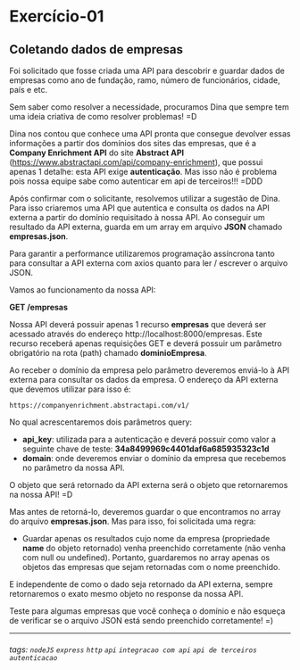 # Exercício-01

## Coletando dados de empresas

Foi solicitado que fosse criada uma API para descobrir e guardar dados de empresas como ano de fundação, ramo, número de funcionários, cidade, país e etc.

Sem saber como resolver a necessidade, procuramos Dina que sempre tem uma ideia criativa de como resolver problemas! =D

Dina nos contou que conhece uma API pronta que consegue devolver essas informações a partir dos domínios dos sites das empresas, que é a **Company Enrichment API** do site **Abstract API** (https://www.abstractapi.com/api/company-enrichment), que possui apenas 1 detalhe: esta API exige **autenticação**. Mas isso não é problema pois nossa equipe sabe como autenticar em api de terceiros!!! =DDD

Após confirmar com o solicitante, resolvemos utilizar a sugestão de Dina. Para isso criaremos uma API que autentica e consulta os dados na API externa a partir do domínio requisitado à nossa API. Ao conseguir um resultado da API externa, guarda em um array em arquivo **JSON** chamado **empresas.json**.

Para garantir a performance utilizaremos programação assíncrona tanto para consultar a API externa com axios quanto para ler / escrever o arquivo JSON.

Vamos ao funcionamento da nossa API:

**GET /empresas**

Nossa API deverá possuir apenas 1 recurso **empresas** que deverá ser acessado através do endereço http://localhost:8000/empresas.
Este recurso receberá apenas requisições GET e deverá possuir um parâmetro obrigatório na rota (path) chamado **dominioEmpresa**.

Ao receber o domínio da empresa pelo parâmetro deveremos enviá-lo à API externa para consultar os dados da empresa.
O endereço da API externa que devemos utilizar para isso é:
```
https://companyenrichment.abstractapi.com/v1/
```
No qual acrescentaremos dois parâmetros query:
* **api_key**: utilizada para a autenticação e deverá possuir como valor a seguinte chave de teste: **34a8499969c4401daf6a685935323c1d**
* **domain**: onde deveremos enviar o domínio da empresa que recebemos no parâmetro da nossa API.

O objeto que será retornado da API externa será o objeto que retornaremos na nossa API! =D

Mas antes de retorná-lo, deveremos guardar o que encontramos no array do arquivo **empresas.json**. Mas para isso, foi solicitada uma regra:
* Guardar apenas os resultados cujo nome da empresa (propriedade **name** do objeto retornado) venha preenchido corretamente (não venha com null ou undefined).
Portanto, guardaremos no array apenas os objetos das empresas que sejam retornadas com o nome preenchido.

E independente de como o dado seja retornado da API externa, sempre retornaremos o exato mesmo objeto no response da nossa API.

Teste para algumas empresas que você conheça o domínio e não esqueça de verificar se o arquivo JSON está sendo preenchido corretamente! =)

---


###### tags: `nodeJS` `express` `http` `api` `integracao com api` `api de terceiros` `autenticacao`

